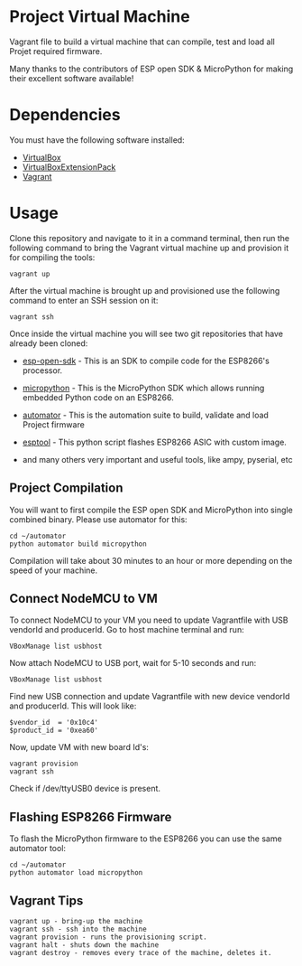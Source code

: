 # Project Virtual Machine
Vagrant file to build a virtual machine that can compile, test and load
all Projet required firmware.

Many thanks to the contributors of ESP open SDK & MicroPython for making their excellent software available!

# Dependencies

You must have the following software installed:

*  [VirtualBox](https://www.virtualbox.org/)
*  [VirtualBoxExtensionPack](https://www.virtualbox.org/)
*  [Vagrant](https://www.vagrantup.com/)

# Usage

Clone this repository and navigate to it in a command terminal, then run the following command to bring the Vagrant virtual machine up and provision it for compiling the tools:

    vagrant up

After the virtual machine is brought up and provisioned use the following
command to enter an SSH session on it:

    vagrant ssh

Once inside the virtual machine you will see two git repositories that have
already been cloned:

*   [esp-open-sdk](https://github.com/pfalcon/esp-open-sdk) - This is an SDK to compile code for the ESP8266's processor.

*   [micropython](https://github.com/ykholod/micropython) - This is the MicroPython SDK which allows running embedded Python code on an ESP8266.

*   [automator](https://github.com/ykholod/automator) - This is the automation suite to build, validate and load Project firmware

*   [esptool](https://github.com/themadinventor/esptool) - This python script flashes ESP8266 ASIC with custom image.

*   and many others very important and useful tools, like ampy, pyserial, etc

## Project Compilation

You will want to first compile the ESP open SDK and MicroPython into single combined binary. Please use automator for this:

    cd ~/automator
    python automator build micropython

Compilation will take about 30 minutes to an hour or more depending on the speed of your machine.

## Connect NodeMCU to VM

To connect NodeMCU to your VM you need to update Vagrantfile with USB vendorId and producerId.
Go to host machine terminal and run:

    VBoxManage list usbhost

Now attach NodeMCU to USB port, wait for 5-10 seconds and run:

    VBoxManage list usbhost

Find new USB connection and update Vagrantfile with new device vendorId and producerId. This will look like:

    $vendor_id  = '0x10c4'
    $product_id = '0xea60'

Now, update VM with new board Id's:

    vagrant provision
    vagrant ssh
    
Check if /dev/ttyUSB0 device is present.


## Flashing ESP8266 Firmware

To flash the MicroPython firmware to the ESP8266 you can use the same automator tool:

    cd ~/automator
    python automator load micropython

## Vagrant Tips

    vagrant up - bring-up the machine
    vagrant ssh - ssh into the machine
    vagrant provision - runs the provisioning script.
    vagrant halt - shuts down the machine
    vagrant destroy - removes every trace of the machine, deletes it.
